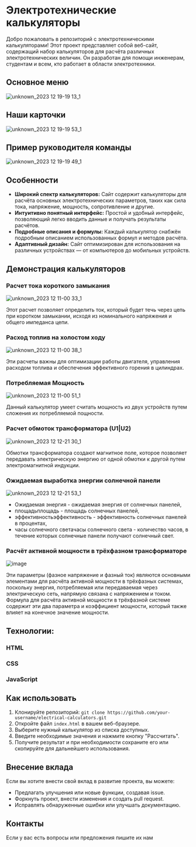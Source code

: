 # Электротехнические калькуляторы
Добро пожаловать в репозиторий с электротехническими калькуляторами! Этот проект представляет собой веб-сайт, содержащий набор калькуляторов для расчёта различных электротехнических величин. Он разработан для помощи инженерам, студентам и всем, кто работает в области электротехники.

## Основное меню
![unknown_2023 12 19-19 13_1](https://github.com/Rwon1/SevenMiracles/assets/125397526/8d2b15a1-bb9f-499e-b9b1-a451596ef1fc)

## Наши карточки
![unknown_2023 12 19-19 53_1](https://github.com/Rwon1/SevenMiracles/assets/125397526/ba5f5c7d-74e8-49f0-8f81-33fa0307f677)


## Пример руководителя команды
![unknown_2023 12 19-19 49_1](https://github.com/Rwon1/SevenMiracles/assets/125397526/7a0aa212-39ac-432f-8e4a-5c726d1159d9)


## Особенности

- **Широкий спектр калькуляторов:** Сайт содержит калькуляторы для расчёта основных электротехнических параметров, таких как сила тока, напряжение, мощность, сопротивление и другие.
- **Интуитивно понятный интерфейс:** Простой и удобный интерфейс, позволяющий легко вводить данные и получать результаты расчётов.
- **Подробные описания и формулы:** Каждый калькулятор снабжён подробным описанием использованных формул и методов расчёта.
- **Адаптивный дизайн:** Сайт оптимизирован для использования на различных устройствах — от компьютеров до мобильных устройств.

## Демонстрация калькуляторов

### Расчет тока короткого замыкания 
![unknown_2023 12 11-00 33_1](https://github.com/Rwon1/SevenMiracles/assets/125397526/7a192f66-d082-4d93-9049-d7e353ccb1a5)

Этот расчет позволяет определить ток, который будет течь через цепь при коротком замыкании, исходя из номинального напряжения и общего импеданса цепи.

### Расход топлив на холостом ходу
![unknown_2023 12 11-00 38_1](https://github.com/Rwon1/SevenMiracles/assets/125397526/252ddb0a-46c2-4799-b3b2-680e6bc934a2)

Эти расчеты важны для оптимизации работы двигателя, управления расходом топлива и обеспечения эффективного горения в цилиндрах.

### Потребляемая Мощность
![unknown_2023 12 11-00 51_1](https://github.com/Rwon1/SevenMiracles/assets/125397526/595cf7ec-1a5b-4591-8805-bc8ebd50ab98)

Данный калькулятор умеет считать мощность из двух устройств путем сложения их потребляемой пощности.

### Расчет обмоток трансформатора (U1|U2) 
![unknown_2023 12 12-21 30_1](https://github.com/Rwon1/SevenMiracles/assets/125397526/63ac4ae6-9fae-4053-ab45-8e980ec6d9e0)

Обмотки трансформатора создают магнитное поле, которое позволяет передавать электрическую энергию от одной обмотки к другой путем электромагнитной индукции.

### Ожидаемая выработка энергии солнечной панели
![unknown_2023 12 12-21 53_1](https://github.com/Rwon1/SevenMiracles/assets/125397526/58f2ec5b-d454-4ba8-8c99-8a648d24c2ad)

- Ожидаемая энергия - ожидаемая энергия от солнечных панелей,
- площадьплощадь - площадь солнечных панелей,
- эффективностьэффективность - эффективность солнечных панелей в процентах,
- часы солнечного светачасы солнечного света - количество часов, в течение которых солнечные панели получают солнечный свет.

### Расчёт активной мощности в трёхфазном трансформаторе
![image](https://github.com/Rwon1/SevenMiracles/assets/125397526/78d3c0d2-92a4-4161-b4ea-ee2d66f0f8d7)

Эти параметры (фазное напряжение и фазный ток) являются основными элементами для расчёта активной мощности в трёхфазных системах, поскольку энергия, потребляемая или передаваемая через электрическую сеть, напрямую связана с напряжением и током. Формула для расчёта активной мощности в трёхфазной системе содержит эти два параметра и коэффициент мощности, который также влияет на конечное значение мощности.

## Технологии:
### HTML
### CSS
### JavaScript

## Как использовать

1. Клонируйте репозиторий: `git clone https://github.com/your-username/electrical-calculators.git`
2. Откройте файл `index.html` в вашем веб-браузере.
3. Выберите нужный калькулятор из списка доступных.
4. Введите необходимые значения и нажмите кнопку "Рассчитать".
5. Получите результат и при необходимости сохраните его или скопируйте для дальнейшего использования.

## Внесение вклада

Если вы хотите внести свой вклад в развитие проекта, вы можете:

- Предлагать улучшения или новые функции, создавая issue.
- Форкнуть проект, внести изменения и создать pull request.
- Исправлять обнаруженные ошибки или улучшать документацию.


## Контакты

Если у вас есть вопросы или предложения пишите их нам






  
